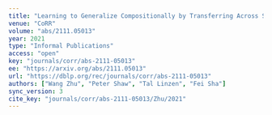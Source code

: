 ```yaml
---
title: "Learning to Generalize Compositionally by Transferring Across Semantic Parsing Tasks."
venue: "CoRR"
volume: "abs/2111.05013"
year: 2021
type: "Informal Publications"
access: "open"
key: "journals/corr/abs-2111-05013"
ee: "https://arxiv.org/abs/2111.05013"
url: "https://dblp.org/rec/journals/corr/abs-2111-05013"
authors: ["Wang Zhu", "Peter Shaw", "Tal Linzen", "Fei Sha"]
sync_version: 3
cite_key: "journals/corr/abs-2111-05013/Zhu/2021"
---
```


